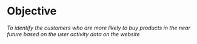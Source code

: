 
# Objective
*To identify the customers who are more likely to buy products in the near future based on the user activity data on the website*

